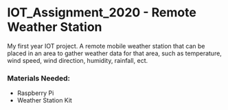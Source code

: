 # IOT_Assignment_2020 - Remote Weather Station
My first year IOT project. A remote mobile weather station that can be placed in an area to gather weather data for that area, such as temperature, wind speed, wind direction, humidity, rainfall, ect.

### Materials Needed:
- Raspberry Pi
- Weather Station Kit
